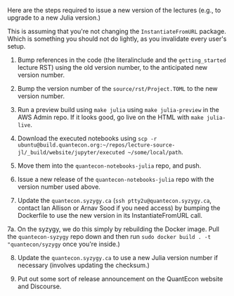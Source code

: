 Here are the steps required to issue a new version of the lectures (e.g., to upgrade to a new Julia version.)

This is assuming that you're not changing the `InstantiateFromURL` package. Which is something you should not do lightly, as you invalidate every user's setup.

1. Bump references in the code (the literalinclude and the `getting_started` lecture RST) using the old version number, to the anticipated new version number.

2. Bump the version number of the `source/rst/Project.TOML` to the new version number.

3. Run a preview build using `make julia` using `make julia-preview` in the AWS Admin repo. If it looks good, go live on the HTML with `make julia-live`.

4. Download the executed notebooks using `scp -r ubuntu@build.quantecon.org:~/repos/lecture-source-jl/_build/website/jupyter/executed ~/some/local/path`.

5. Move them into the `quantecon-notebooks-julia` repo, and push.

6. Issue a new release of the `quantecon-notebooks-julia` repo with the version number used above. 

7. Update the `quantecon.syzygy.ca` (`ssh ptty2u@quantecon.syzygy.ca`, contact Ian Allison or Arnav Sood if you need access) by bumping the Dockerfile to use the new version in its InstantiateFromURL call. 

7a. On the syzygy, we do this simply by rebuilding the Docker image. Pull the `quantecon-syzygy` repo down and then run `sudo docker build . -t "quantecon/syzygy` once you're inside.)

8. Update the `quantecon.syzygy.ca` to use a new Julia version number if necessary (involves updating the checksum.)

9. Put out some sort of release announcement on the QuantEcon website and Discourse.
